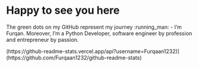 <p align="center"><h1>Happy to see you here</h1> The green dots on my GitHub represent my journey :running_man: - I’m Furqan. Moreover, I’m a Python Developer, software engineer by profession and entrepreneur by passion. 
</p>
(https://github-readme-stats.vercel.app/api?username=Furqaan1232)](https://github.com/Furqaan1232/github-readme-stats)
